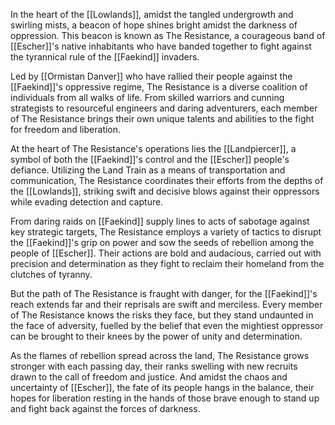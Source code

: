 In the heart of the [[Lowlands]], amidst the tangled undergrowth and swirling mists, a beacon of hope shines bright amidst the darkness of oppression. This beacon is known as The Resistance, a courageous band of [[Escher]]'s native inhabitants who have banded together to fight against the tyrannical rule of the [[Faekind]] invaders.

Led by [[Ormistan Danver]] who have rallied their people against the [[Faekind]]'s oppressive regime, The Resistance is a diverse coalition of individuals from all walks of life. From skilled warriors and cunning strategists to resourceful engineers and daring adventurers, each member of The Resistance brings their own unique talents and abilities to the fight for freedom and liberation.

At the heart of The Resistance's operations lies the [[Landpiercer]], a symbol of both the [[Faekind]]'s control and the [[Escher]] people's defiance. Utilizing the Land Train as a means of transportation and communication, The Resistance coordinates their efforts from the depths of the [[Lowlands]], striking swift and decisive blows against their oppressors while evading detection and capture.

From daring raids on [[Faekind]] supply lines to acts of sabotage against key strategic targets, The Resistance employs a variety of tactics to disrupt the [[Faekind]]'s grip on power and sow the seeds of rebellion among the people of [[Escher]]. Their actions are bold and audacious, carried out with precision and determination as they fight to reclaim their homeland from the clutches of tyranny.

But the path of The Resistance is fraught with danger, for the [[Faekind]]'s reach extends far and their reprisals are swift and merciless. Every member of The Resistance knows the risks they face, but they stand undaunted in the face of adversity, fuelled by the belief that even the mightiest oppressor can be brought to their knees by the power of unity and determination.

As the flames of rebellion spread across the land, The Resistance grows stronger with each passing day, their ranks swelling with new recruits drawn to the call of freedom and justice. And amidst the chaos and uncertainty of [[Escher]], the fate of its people hangs in the balance, their hopes for liberation resting in the hands of those brave enough to stand up and fight back against the forces of darkness.